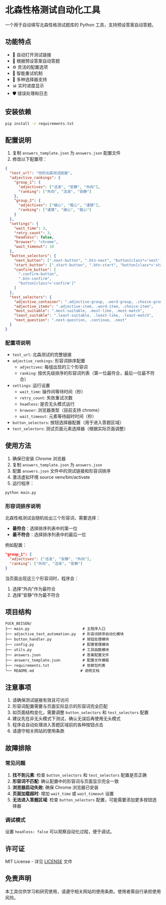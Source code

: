 # 北森性格测试自动化工具

一个用于自动填写北森性格测试题库的 Python 工具，支持预设答案自动答题。

## 功能特点

- 🚀 自动打开测试链接
- 📝 根据预设答案自动答题
- ⚙️ 灵活的配置选项
- 🔄 智能重试机制
- 🎯 多种选择器支持
- 📊 实时进度显示
- 🛡️ 错误处理和日志

## 安装依赖

```bash
pip install -r requirements.txt
```

## 配置说明

1. 复制 `answers_template.json` 为 `answers.json` 配置文件
2. 修改以下配置项：

```json
{
  "test_url": "你的北森测试链接",
  "adjective_rankings": {
    "group_1": {
      "adjectives": ["活泼", "安静", "外向"],
      "ranking": ["外向", "活泼", "安静"]
    },
    "group_2": {
      "adjectives": ["细心", "粗心", "谨慎"],
      "ranking": ["谨慎", "细心", "粗心"]
    }
  },
  "settings": {
    "wait_time": 3,
    "retry_count": 3,
    "headless": false,
    "browser": "chrome",
    "wait_timeout": 10
  },
  "button_selectors": {
    "next_button": [".next-button", ".btn-next", "button[class*='next']"],
    "start_button": [".start-button", ".btn-start", "button[class*='start']"],
    "confirm_button": [
      ".confirm-button",
      ".btn-confirm",
      "button[class*='confirm']"
    ]
  },
  "test_selectors": {
    "adjective_container": ".adjective-group, .word-group, .choice-group",
    "adjective_items": ".adjective-item, .word-item, .choice-item",
    "most_suitable": ".most-suitable, .most-like, .most-match",
    "least_suitable": ".least-suitable, .least-like, .least-match",
    "next_question": ".next-question, .continue, .next"
  }
}
```

### 配置项说明

- `test_url`: 北森测试的完整链接
- `adjective_rankings`: 形容词排序配置
  - `adjectives`: 每组出现的三个形容词
  - `ranking`: 按优先级排序的形容词列表（第一位最符合，最后一位最不符合）
- `settings`: 运行设置
  - `wait_time`: 操作间等待时间（秒）
  - `retry_count`: 失败重试次数
  - `headless`: 是否无头模式运行
  - `browser`: 浏览器类型（目前支持 chrome）
  - `wait_timeout`: 元素等待超时时间（秒）
- `button_selectors`: 按钮选择器配置（用于进入答题区域）
- `test_selectors`: 测试页面元素选择器（根据实际页面调整）

## 使用方法

1. 确保已安装 Chrome 浏览器
2. 复制 `answers_template.json` 为 `answers.json`
3. 配置 `answers.json` 文件中的测试链接和形容词排序
4. 激活虚拟环境 source venv/bin/activate
5. 运行程序：

```bash
python main.py
```

### 形容词排序说明

北森性格测试会随机给出三个形容词，需要选择：

- **最符合**：选择排序列表中的第一位
- **最不符合**：选择排序列表中的最后一位

例如配置：

```json
"group_1": {
  "adjectives": ["活泼", "安静", "外向"],
  "ranking": ["外向", "活泼", "安静"]
}
```

当页面出现这三个形容词时，程序会：

1. 选择"外向"作为最符合
2. 选择"安静"作为最不符合

## 项目结构

```
FUCK_BEISEN/
├── main.py                        # 主程序入口
├── adjective_test_automation.py   # 形容词排序自动化模块
├── button_handler.py              # 按钮处理模块
├── config.py                      # 配置管理模块
├── utils.py                       # 工具函数模块
├── answers.json                   # 答案配置文件
├── answers_template.json          # 配置文件模板
├── requirements.txt               # 依赖包列表
└── README.md                     # 说明文档
```

## 注意事项

1. 请确保测试链接有效且可访问
2. 形容词配置需要与页面实际显示的形容词完全匹配
3. 如页面结构变化，需要调整 `button_selectors` 和 `test_selectors` 配置
4. 建议先在非无头模式下测试，确认无误后再使用无头模式
5. 程序会自动处理进入答题区域前的各种按钮点击
6. 请遵守相关网站的使用条款

## 故障排除

### 常见问题

1. **找不到元素**: 检查 `button_selectors` 和 `test_selectors` 配置是否正确
2. **形容词不匹配**: 确认配置中的形容词与页面显示完全一致
3. **浏览器启动失败**: 确保 Chrome 浏览器已安装
4. **页面加载超时**: 增加 `wait_time` 或 `wait_timeout` 设置
5. **无法进入答题区域**: 检查 `button_selectors` 配置，可能需要添加更多按钮选择器

### 调试模式

设置 `headless: false` 可以观察自动化过程，便于调试。

## 许可证

MIT License - 详见 [LICENSE](LICENSE) 文件

## 免责声明

本工具仅供学习和研究使用，请遵守相关网站的使用条款。使用者需自行承担使用风险。
